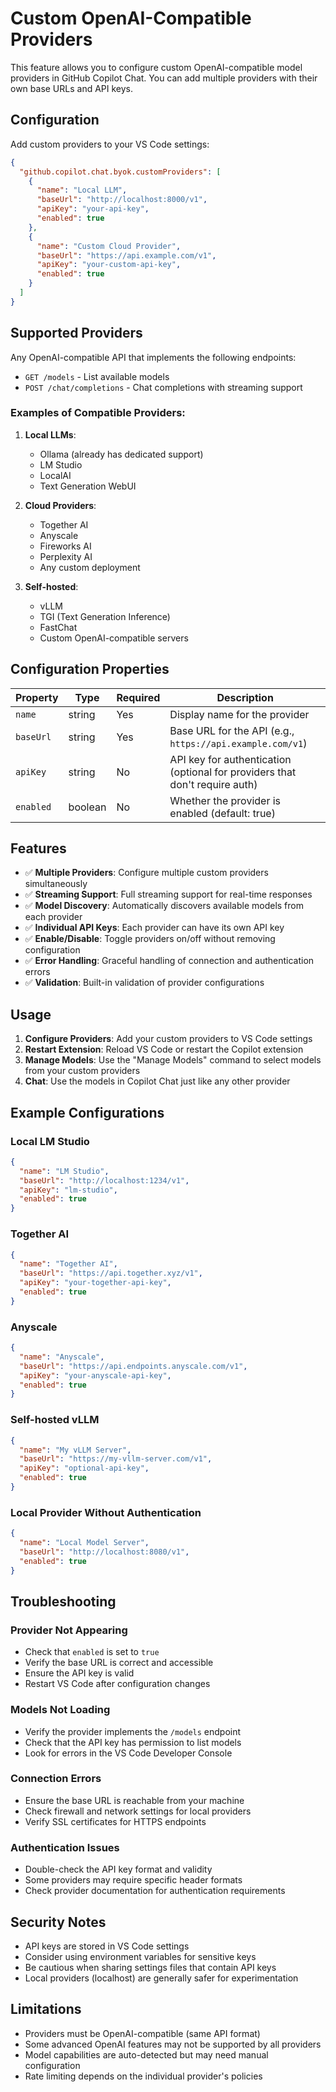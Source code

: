 # Custom OpenAI-Compatible Providers

This feature allows you to configure custom OpenAI-compatible model providers in GitHub Copilot Chat. You can add multiple providers with their own base URLs and API keys.

## Configuration

Add custom providers to your VS Code settings:

```json
{
  "github.copilot.chat.byok.customProviders": [
    {
      "name": "Local LLM",
      "baseUrl": "http://localhost:8000/v1",
      "apiKey": "your-api-key",
      "enabled": true
    },
    {
      "name": "Custom Cloud Provider",
      "baseUrl": "https://api.example.com/v1",
      "apiKey": "your-custom-api-key",
      "enabled": true
    }
  ]
}
```

## Supported Providers

Any OpenAI-compatible API that implements the following endpoints:
- `GET /models` - List available models
- `POST /chat/completions` - Chat completions with streaming support

### Examples of Compatible Providers:

1. **Local LLMs**:
   - Ollama (already has dedicated support)
   - LM Studio
   - LocalAI
   - Text Generation WebUI

2. **Cloud Providers**:
   - Together AI
   - Anyscale
   - Fireworks AI
   - Perplexity AI
   - Any custom deployment

3. **Self-hosted**:
   - vLLM
   - TGI (Text Generation Inference)
   - FastChat
   - Custom OpenAI-compatible servers

## Configuration Properties

| Property | Type | Required | Description |
|----------|------|----------|-------------|
| `name` | string | Yes | Display name for the provider |
| `baseUrl` | string | Yes | Base URL for the API (e.g., `https://api.example.com/v1`) |
| `apiKey` | string | No | API key for authentication (optional for providers that don't require auth) |
| `enabled` | boolean | No | Whether the provider is enabled (default: true) |

## Features

- ✅ **Multiple Providers**: Configure multiple custom providers simultaneously
- ✅ **Streaming Support**: Full streaming support for real-time responses
- ✅ **Model Discovery**: Automatically discovers available models from each provider
- ✅ **Individual API Keys**: Each provider can have its own API key
- ✅ **Enable/Disable**: Toggle providers on/off without removing configuration
- ✅ **Error Handling**: Graceful handling of connection and authentication errors
- ✅ **Validation**: Built-in validation of provider configurations

## Usage

1. **Configure Providers**: Add your custom providers to VS Code settings
2. **Restart Extension**: Reload VS Code or restart the Copilot extension
3. **Manage Models**: Use the "Manage Models" command to select models from your custom providers
4. **Chat**: Use the models in Copilot Chat just like any other provider

## Example Configurations

### Local LM Studio
```json
{
  "name": "LM Studio",
  "baseUrl": "http://localhost:1234/v1",
  "apiKey": "lm-studio",
  "enabled": true
}
```

### Together AI
```json
{
  "name": "Together AI",
  "baseUrl": "https://api.together.xyz/v1",
  "apiKey": "your-together-api-key",
  "enabled": true
}
```

### Anyscale
```json
{
  "name": "Anyscale",
  "baseUrl": "https://api.endpoints.anyscale.com/v1",
  "apiKey": "your-anyscale-api-key",
  "enabled": true
}
```

### Self-hosted vLLM
```json
{
  "name": "My vLLM Server",
  "baseUrl": "https://my-vllm-server.com/v1",
  "apiKey": "optional-api-key",
  "enabled": true
}
```

### Local Provider Without Authentication
```json
{
  "name": "Local Model Server",
  "baseUrl": "http://localhost:8080/v1",
  "enabled": true
}
```

## Troubleshooting

### Provider Not Appearing
- Check that `enabled` is set to `true`
- Verify the base URL is correct and accessible
- Ensure the API key is valid
- Restart VS Code after configuration changes

### Models Not Loading
- Verify the provider implements the `/models` endpoint
- Check that the API key has permission to list models
- Look for errors in the VS Code Developer Console

### Connection Errors
- Ensure the base URL is reachable from your machine
- Check firewall and network settings for local providers
- Verify SSL certificates for HTTPS endpoints

### Authentication Issues
- Double-check the API key format and validity
- Some providers may require specific header formats
- Check provider documentation for authentication requirements

## Security Notes

- API keys are stored in VS Code settings
- Consider using environment variables for sensitive keys
- Be cautious when sharing settings files that contain API keys
- Local providers (localhost) are generally safer for experimentation

## Limitations

- Providers must be OpenAI-compatible (same API format)
- Some advanced OpenAI features may not be supported by all providers
- Model capabilities are auto-detected but may need manual configuration
- Rate limiting depends on the individual provider's policies
